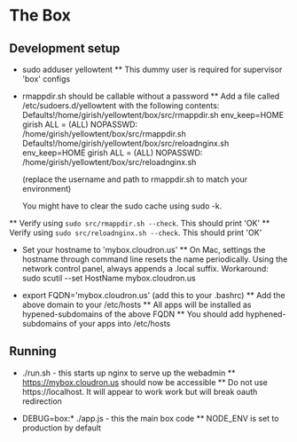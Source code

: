 The Box
=======

Development setup
-----------------
* sudo adduser yellowtent
** This dummy user is required for supervisor 'box' configs

* rmappdir.sh should be callable without a password
** Add a file called /etc/sudoers.d/yellowtent with the following contents:
   Defaults!/home/girish/yellowtent/box/src/rmappdir.sh env_keep=HOME
   girish ALL = (ALL) NOPASSWD: /home/girish/yellowtent/box/src/rmappdir.sh
   Defaults!/home/girish/yellowtent/box/src/reloadnginx.sh env_keep=HOME
   girish ALL = (ALL) NOPASSWD: /home/girish/yellowtent/box/src/reloadnginx.sh

   (replace the username and path to rmappdir.sh to match your environment)

   You might have to clear the sudo cache using sudo -k.

** Verify using `sudo src/rmappdir.sh --check`. This should print 'OK'
** Verify using `sudo src/reloadnginx.sh --check`. This should print 'OK'

* Set your hostname to 'mybox.cloudron.us'
** On Mac, settings the hostname through command line resets the name periodically.
   Using the network control panel, always appends a .local suffix.
   Workaround: sudo scutil --set HostName mybox.cloudron.us

* export FQDN='mybox.cloudron.us' (add this to your .bashrc)
** Add the above domain to your /etc/hosts
** All apps will be installed as hypened-subdomains of the above FQDN
** You should add hyphened-subdomains of your apps into /etc/hosts

Running
-------
* ./run.sh - this starts up nginx to serve up the webadmin
** https://mybox.cloudron.us should now be accessible
** Do not use https://localhost. It will appear to work work but will break oauth redirection

* DEBUG=box:* ./app.js - this the main box code
** NODE_ENV is set to production by default
